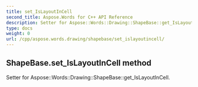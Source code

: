```yaml
---
title: set_IsLayoutInCell
second_title: Aspose.Words for C++ API Reference
description: Setter for Aspose::Words::Drawing::ShapeBase::get_IsLayoutInCell. 
type: docs
weight: 0
url: /cpp/aspose.words.drawing/shapebase/set_islayoutincell/
---
```

## ShapeBase.set_IsLayoutInCell method


Setter for Aspose::Words::Drawing::ShapeBase::get_IsLayoutInCell. 

